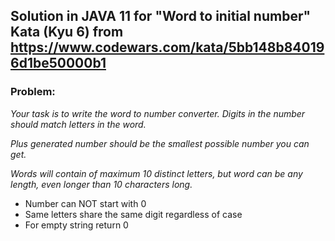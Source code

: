 ## Solution in JAVA 11 for "Word to initial number" Kata (Kyu 6) from https://www.codewars.com/kata/5bb148b840196d1be50000b1 

### Problem: 

*Your task is to write the word to number converter. Digits in the number should match letters in the word.*

*Plus generated number should be the smallest possible number you can get.*

*Words will contain of maximum 10 distinct letters, but word can be any length, even longer than 10 characters long.*
* Number can NOT start with 0
* Same letters share the same digit regardless of case
* For empty string return 0
